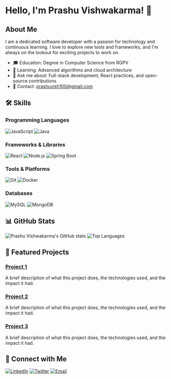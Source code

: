 # Hello, I'm Prashu Vishwakarma! 👋


## About Me

I am a dedicated software developer with a passion for technology and continuous learning. I love to explore new tools and frameworks, and I'm always on the lookout for exciting projects to work on.

- 🎓 Education: Degree in Computer Science from RGPV 
- 🌱 Learning: Advanced algorithms and cloud architecture
- 💬 Ask me about: Full-stack development, React practices, and open-source contributions
- 📧 Contact: prashuvish100@gmail.com

## 🛠 Skills

### Programming Languages
![JavaScript](https://img.shields.io/badge/-JavaScript-F7DF1E?style=for-the-badge&logo=javascript&logoColor=black)
![Java](https://img.shields.io/badge/-Java-007396?style=for-the-badge&logo=java&logoColor=white)

### Frameworks & Libraries
![React](https://img.shields.io/badge/-React-61DAFB?style=for-the-badge&logo=react&logoColor=black)
![Node.js](https://img.shields.io/badge/-Node.js-339933?style=for-the-badge&logo=node.js&logoColor=white)
![Spring Boot](https://img.shields.io/badge/-Spring%20Boot-6DB33F?style=for-the-badge&logo=spring-boot&logoColor=white)

### Tools & Platforms
![Git](https://img.shields.io/badge/-Git-F05032?style=for-the-badge&logo=git&logoColor=white)
![Docker](https://img.shields.io/badge/-Docker-2496ED?style=for-the-badge&logo=docker&logoColor=white)

### Databases
![MySQL](https://img.shields.io/badge/-MySQL-4479A1?style=for-the-badge&logo=mysql&logoColor=white)
![MongoDB](https://img.shields.io/badge/-MongoDB-47A248?style=for-the-badge&logo=mongodb&logoColor=white)

## 📊 GitHub Stats

![Prashu Vishwakarma's GitHub stats](https://github-readme-stats.vercel.app/api?username=PrashuVishwakarma&show_icons=true&theme=tokyonight)
![Top Languages](https://github-readme-stats.vercel.app/api/top-langs/?username=PrashuVishwakarma&layout=compact&theme=tokyonight)

## 🌟 Featured Projects

### [Project 1](https://github.com/PrashuVishwakarma/project1)
A brief description of what this project does, the technologies used, and the impact it had.

### [Project 2](https://github.com/PrashuVishwakarma/project2)
A brief description of what this project does, the technologies used, and the impact it had.

### [Project 3](https://github.com/PrashuVishwakarma/project3)
A brief description of what this project does, the technologies used, and the impact it had.

## 🔗 Connect with Me

[![LinkedIn](https://img.shields.io/badge/-LinkedIn-0077B5?style=for-the-badge&logo=linkedin&logoColor=white)](https://www.linkedin.com/in/prashuvishwakarma)
[![Twitter](https://img.shields.io/badge/-Twitter-1DA1F2?style=for-the-badge&logo=twitter&logoColor=white)](https://twitter.com/prashuvishwakarma)
[![Email](https://img.shields.io/badge/-Email-D14836?style=for-the-badge&logo=gmail&logoColor=white)](mailto:prashuvishwakarma@example.com)
